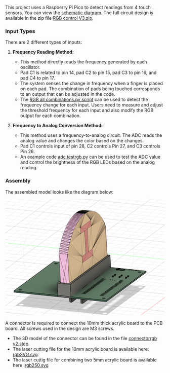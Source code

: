 This project uses a Raspberry Pi Pico to detect readings from 4 touch sensors. You can view the [schematic diagram](RGBsch.pdf). The full circuit design is available in the zip file [RGB control V3.zip](RGB%20control%20V3.zip).

### Input Types

There are 2 different types of inputs:

1. **Frequency Reading Method:**
   - This method directly reads the frequency generated by each oscillator.
   - Pad C1 is related to pin 14, pad C2 to pin 15, pad C3 to pin 16, and pad C4 to pin 17.
   - The system senses the change in frequency when a finger is placed on each pad. The combination of pads being touched corresponds to an output that can be adjusted in the code.
   - The [RGB all combinations.py script](RGB%20all%20combinations.py) can be used to detect the frequency change for each input. Users need to measure and adjust the threshold frequency for each input and also modify the RGB output for each combination.

2. **Frequency to Analog Conversion Method:**
   - This method uses a frequency-to-analog circuit. The ADC reads the analog value and changes the color based on the changes.
   - Pad C1 controls input of pin 28, C2 controls Pin 27, and C3 controls Pin 26.
   - An example code [adc testrgb.py](adc%20testrgb.py) can be used to test the ADC value and control the brightness of the RGB LEDs based on the analog reading.

### Assembly

The assembled model looks like the diagram below:

![Assemble](Assemble%20design.png)

A connector is required to connect the 10mm thick acrylic board to the PCB board. All screws used in the design are M3 screws.

- The 3D model of the connector can be found in the file [connectorrgb v2.step](connectorrgb%20v2.step).
- The laser cutting file for the 10mm acrylic board is available here: [rgbSVG.svg](rgbSVG.svg).
- The laser cuttig file for combining two 5mm acrylic board is available here :[rgb250.svg](rgb250.svg)
